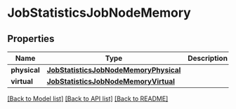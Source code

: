 # JobStatisticsJobNodeMemory

## Properties
Name | Type | Description | Notes
------------ | ------------- | ------------- | -------------
**physical** | [**JobStatisticsJobNodeMemoryPhysical**](JobStatisticsJobNodeMemoryPhysical.md) |  | 
**virtual** | [**JobStatisticsJobNodeMemoryVirtual**](JobStatisticsJobNodeMemoryVirtual.md) |  | 

[[Back to Model list]](../README.md#documentation-for-models) [[Back to API list]](../README.md#documentation-for-api-endpoints) [[Back to README]](../README.md)


